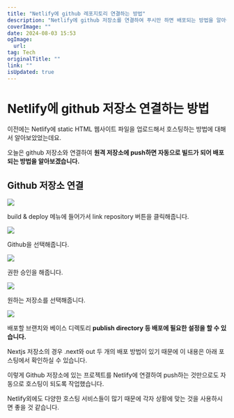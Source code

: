 ```yaml
---
title: "Netlify에 github 레포지토리 연결하는 방법"
description: "Netlify에 github 저장소를 연결하여 푸시만 하면 배포되는 방법을 알아봅니다"
coverImage: ""
date: 2024-08-03 15:53
ogImage: 
  url: 
tag: Tech
originalTitle: ""
link: ""
isUpdated: true
---
```






# Netlify에 github 저장소 연결하는 방법

이전에는 Netlify에 static HTML 웹사이트 파일을 업로드해서 호스팅하는 방법에 대해서 알아보았었는데요.

오늘은 github 저장소와 연결하여 **원격 저장소에 push하면 자동으로 빌드가 되어 배포되는 방법을 알아보겠습니다.**

## Github 저장소 연결



<div class="content-ad"></div>

![](/assets/img/2022-11-28-Netlify에-github-저장소-연결하는-방법1.png)

build & deploy 메뉴에 들어가서 link repository 버튼을 클릭해줍니다.

![](/assets/img/2022-11-28-Netlify에-github-저장소-연결하는-방법2.png)

Github을 선택해줍니다.

![](/assets/img/2022-11-28-Netlify에-github-저장소-연결하는-방법3.png)

권한 승인을 해줍니다.

![](/assets/img/2022-11-28-Netlify에-github-저장소-연결하는-방법4.png)

원하는 저장소를 선택해줍니다.

![](/assets/img/2022-11-28-Netlify에-github-저장소-연결하는-방법5.png)

배포할 브랜치와 베이스 디렉토리 **publish directory 등 배포에 필요한 설정을 할 수 있습니다.**

Nextjs 저장소의 경우 .next와 out 두 개의 배포 방법이 있기 때문에 이 내용은 아래 포스팅에서 확인하실 수 있습니다.

이렇게 Github 저장소에 있는 프로젝트를 Netlify에 연결하여 push하는 것만으로도 자동으로 호스팅이 되도록 작업했습니다.

Netlify외에도 다양한 호스팅 서비스들이 많기 때문에 각자 상황에 맞는 것을 사용하시면 좋을 것 같습니다.
